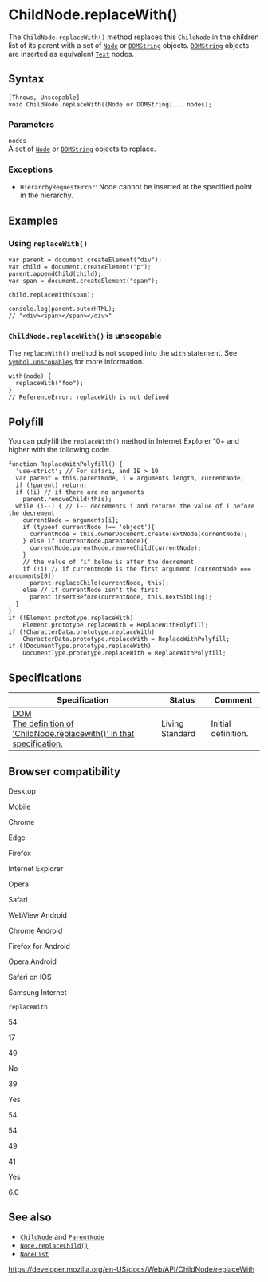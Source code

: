 # ChildNode.replaceWith()

The `ChildNode.replaceWith()` method replaces this `ChildNode` in the children list of its parent with a set of [`Node`](../node) or [`DOMString`](../domstring) objects. [`DOMString`](../domstring) objects are inserted as equivalent [`Text`](../text) nodes.

## Syntax

    [Throws, Unscopable]
    void ChildNode.replaceWith((Node or DOMString)... nodes);

### Parameters

`nodes`  
A set of [`Node`](../node) or [`DOMString`](../domstring) objects to replace.

### Exceptions

- <span class="page-not-created">`HierarchyRequestError`</span>: Node cannot be inserted at the specified point in the hierarchy.

## Examples

### Using `replaceWith()`

    var parent = document.createElement("div");
    var child = document.createElement("p");
    parent.appendChild(child);
    var span = document.createElement("span");

    child.replaceWith(span);

    console.log(parent.outerHTML);
    // "<div><span></span></div>"

### `ChildNode.replaceWith()` is unscopable

The `replaceWith()` method is not scoped into the `with` statement. See [`Symbol.unscopables`](https://developer.mozilla.org/en-US/docs/Web/JavaScript/Reference/Global_Objects/Symbol/unscopables) for more information.

    with(node) {
      replaceWith("foo");
    }
    // ReferenceError: replaceWith is not defined

## Polyfill

You can polyfill the `replaceWith()` method in Internet Explorer 10+ and higher with the following code:

    function ReplaceWithPolyfill() {
      'use-strict'; // For safari, and IE > 10
      var parent = this.parentNode, i = arguments.length, currentNode;
      if (!parent) return;
      if (!i) // if there are no arguments
        parent.removeChild(this);
      while (i--) { // i-- decrements i and returns the value of i before the decrement
        currentNode = arguments[i];
        if (typeof currentNode !== 'object'){
          currentNode = this.ownerDocument.createTextNode(currentNode);
        } else if (currentNode.parentNode){
          currentNode.parentNode.removeChild(currentNode);
        }
        // the value of "i" below is after the decrement
        if (!i) // if currentNode is the first argument (currentNode === arguments[0])
          parent.replaceChild(currentNode, this);
        else // if currentNode isn't the first
          parent.insertBefore(currentNode, this.nextSibling);
      }
    }
    if (!Element.prototype.replaceWith)
        Element.prototype.replaceWith = ReplaceWithPolyfill;
    if (!CharacterData.prototype.replaceWith)
        CharacterData.prototype.replaceWith = ReplaceWithPolyfill;
    if (!DocumentType.prototype.replaceWith)
        DocumentType.prototype.replaceWith = ReplaceWithPolyfill;

## Specifications

<table><thead><tr class="header"><th>Specification</th><th>Status</th><th>Comment</th></tr></thead><tbody><tr class="odd"><td><a href="https://dom.spec.whatwg.org/#dom-childnode-replacewith">DOM<br />
<span class="small">The definition of 'ChildNode.replacewith()' in that specification.</span></a></td><td><span class="spec-living">Living Standard</span></td><td>Initial definition.</td></tr></tbody></table>

## Browser compatibility

Desktop

Mobile

Chrome

Edge

Firefox

Internet Explorer

Opera

Safari

WebView Android

Chrome Android

Firefox for Android

Opera Android

Safari on IOS

Samsung Internet

`replaceWith`

54

17

49

No

39

Yes

54

54

49

41

Yes

6.0

## See also

- [`ChildNode`](../childnode) and [`ParentNode`](../parentnode)
- [`Node.replaceChild()`](../node/replacechild)
- [`NodeList`](../nodelist)

<a href="https://developer.mozilla.org/en-US/docs/Web/API/ChildNode/replaceWith" class="_attribution-link">https://developer.mozilla.org/en-US/docs/Web/API/ChildNode/replaceWith</a>
